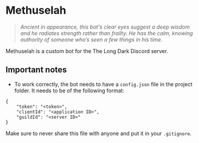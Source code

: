 # Methuselah

> *Ancient in appearance, this bot's clear eyes suggest a deep wisdom and he radiates strength rather than frailty. He has the calm, knowing authority of someone who’s seen a few things in his time.*

Methuselah is a custom bot for the The Long Dark Discord server.

## Important notes
- To work correctly, the bot needs to have a `config.json` file in the project folder. It needs to be of the following format:
```
{
	"token": "<token>",
	"clientId": "<application ID>",
	"guildId": "<server ID>"
}
```
Make sure to never share this file with anyone and put it in your `.gitignore`.
